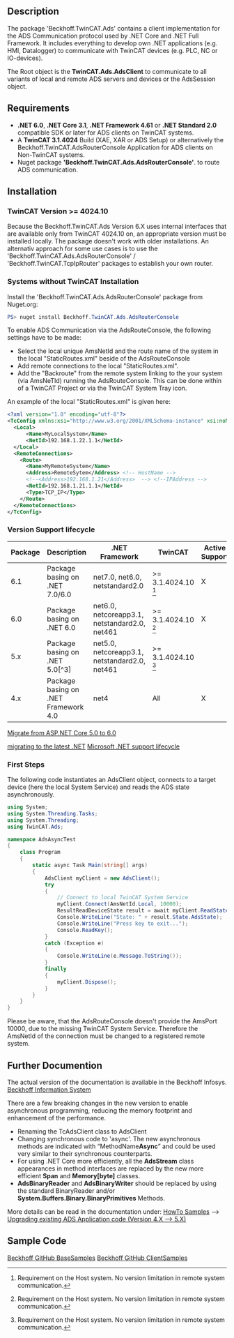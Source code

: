﻿## Description

The package 'Beckhoff.TwinCAT.Ads' contains a client implementation for the ADS Communication protocol used by .NET Core and .NET Full Framework.
It includes everything to develop own .NET applications (e.g. HMI, Datalogger) to communicate with TwinCAT devices (e.g. PLC, NC or IO-devices).

The Root object is the **TwinCAT.Ads.AdsClient** to communicate to all variants of local and remote ADS servers and devices or the AdsSession object.

## Requirements

- **.NET 6.0**, **.NET Core 3.1**, **.NET Framework 4.61** or **.NET Standard 2.0** compatible SDK or later for ADS clients on TwinCAT systems.
- A **TwinCAT 3.1.4024** Build (XAE, XAR or ADS Setup) or alternatively the Beckhoff.TwinCAT.AdsRouterConsole Application for ADS clients on Non-TwinCAT systems.
- Nuget package **'Beckhoff.TwinCAT.Ads.AdsRouterConsole'**. to route ADS communication.

## Installation

### TwinCAT Version >= 4024.10

Because the Beckhoff.TwinCAT.Ads Version 6.X uses internal interfaces that are available only from TwinCAT 4024.10 on, an appropriate
version must be installed locally. The package doesn't work with older installations. An alternativ approach for some use cases is
to use the 'Beckhoff.TwinCAT.Ads.AdsRouterConsole' / 'Beckhoff.TwinCAT.TcpIpRouter' packages to establish your own router.

### Systems without TwinCAT Installation

Install the 'Beckhoff.TwinCAT.Ads.AdsRouterConsole' package from Nuget.org:

```powershell
PS> nuget install Beckhoff.TwinCAT.Ads.AdsRouterConsole
```

To enable ADS Communication via the AdsRouteConsole, the following settings have to be made:

- Select the local unique AmsNetId and the route name of the system in the local "StaticRoutes.xml" beside of the AdsRouteConsole
- Add remote connections to the local "StaticRoutes.xml".
- Add the "Backroute" from the remote system linking to the your system (via AmsNeTId) running the AdsRouteConsole. This can be done
within of a TwinCAT Project or via the TwinCAT System Tray icon.

An example of the local "StaticRoutes.xml" is given here:

```xml
<?xml version="1.0" encoding="utf-8"?>
<TcConfig xmlns:xsi="http://www.w3.org/2001/XMLSchema-instance" xsi:noNamespaceSchemaLocation="C:\TwinCAT3\Config\TcConfig.xsd">
  <Local>
      <Name>MyLocalSystem</Name>
      <NetId>192.168.1.22.1.1</NetId>
  </Local>
  <RemoteConnections>
    <Route>
      <Name>MyRemoteSystem</Name>
      <Address>RemoteSytem</Address> <!-- HostName -->
      <!--<Address>192.168.1.21</Address>  --> <!--IPAddress -->
      <NetId>192.168.1.21.1.1</NetId>
      <Type>TCP_IP</Type>
    </Route>
  </RemoteConnections>
</TcConfig>
```

### Version Support lifecycle

| Package | Description | .NET Framework | TwinCAT | Active Support |
|---------|-------------|----------------|---------|-----------------
6.1 | Package basing on .NET 7.0/6.0 | net7.0, net6.0, netstandard2.0 | >= 3.1.4024.10 [^1] | X |
6.0 | Package basing on .NET 6.0 | net6.0, netcoreapp3.1, netstandard2.0, net461 | >= 3.1.4024.10 [^1] | X |
5.x | Package basing on .NET 5.0[^3] | net5.0, netcoreapp3.1, netstandard2.0, net461 | >= 3.1.4024.10 [^1] | |
4.x | Package basing on .NET Framework 4.0 | net4 | All | X |

[^1]: Requirement on the Host system. No version limitation in remote system communication.

[^2]: Microsoft support for .NET5 ends with May 8, 2022. Therefore it is recommended to update **Beckhoff.TwinCAT** packages from Version 5 to Version 6.

[Migrate from ASP.NET Core 5.0 to 6.0](https://docs.microsoft.com/en-us/aspnet/core/migration/50-to-60?view=aspnetcore-6.0&tabs=visual-studio)

[migrating to the latest .NET](https://docs.microsoft.com/en-us/dotnet/architecture/modernize-desktop/example-migration)
[Microsoft .NET support lifecycle](https://dotnet.microsoft.com/en-us/platform/support/policy/dotnet-core)

### First Steps

The following code instantiates an AdsClient object, connects to a target device (here the local System Service)
and reads the ADS state asynchronously.

```csharp
using System;
using System.Threading.Tasks;
using System.Threading;
using TwinCAT.Ads;

namespace AdsAsyncTest
{
    class Program
    {
        static async Task Main(string[] args)
        {
            AdsClient myClient = new AdsClient();
            try
            {
                // Connect to local TwinCAT System Service
                myClient.Connect(AmsNetId.Local, 10000);
                ResultReadDeviceState result = await myClient.ReadStateAsync(CancellationToken.None);
                Console.WriteLine("State: " + result.State.AdsState);
                Console.WriteLine("Press key to exit...");
                Console.ReadKey();
            }
            catch (Exception e)
            {
                Console.WriteLine(e.Message.ToString());
            }
            finally
            {
                myClient.Dispose();
            }
        }
    }
}
```

Please be aware, that the AdsRouteConsole doesn't provide the AmsPort 10000, due to the missing TwinCAT System Service. Therefore the AmsNetId of the connection
must be changed to a registered remote system.

## Further Documention

The actual version of the documentation is available in the Beckhoff Infosys.
[Beckhoff Information System](https://infosys.beckhoff.com/index.php?content=../content/1033/tc3_ads.net/index.html&id=207622008965200265)

There are a few breaking changes in the new version to enable asynchronous programming, reducing the memory footprint and enhancement of the performance.

- Renaming the TcAdsClient class to AdsClient
- Changing synchronous code to 'async'. The new asynchronous methods are indicated with “MethodName**Async**” and could be used very similar to their synchronous counterparts.
- For using .NET Core more efficiently, all the **AdsStream** class appearances in method interfaces are replaced by the new more efficient **Span<byte>** and **Memory[byte]** classes.
- **AdsBinaryReader** and **AdsBinaryWriter** should be replaced by using the standard BinaryReader and/or **System.Buffers.Binary.BinaryPrimitives** Methods.

More details can be read in the documentation under:
[HowTo Samples](https://infosys.beckhoff.com/content/1033/tc3_ads.net/9407530763.html?id=1865588818185263387) --> [Upgrading existing ADS Application code (Version 4.X --> 5.X)](https://infosys.beckhoff.com/content/1033/tc3_ads.net/9407536907.html?id=2410235194236726912)

## Sample Code

[Beckhoff GitHub BaseSamples](https://github.com/Beckhoff/TF6000_ADS_DOTNET_V5_Samples/tree/main/Sources/BaseSamples)
[Beckhoff GitHub ClientSamples](https://github.com/Beckhoff/TF6000_ADS_DOTNET_V5_Samples/tree/main/Sources/ClientSamples)
